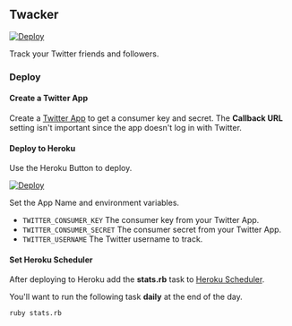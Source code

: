 ## Twacker

[![Deploy](https://www.herokucdn.com/deploy/button.svg)](https://heroku.com/deploy)

Track your Twitter friends and followers.

### Deploy

#### Create a Twitter App

Create a [Twitter App](https://apps.twitter.com/) to get a consumer key and
secret. The **Callback URL** setting isn't important since the app doesn't
log in with Twitter.

#### Deploy to Heroku

Use the Heroku Button to deploy.

[![Deploy](https://www.herokucdn.com/deploy/button.svg)](https://heroku.com/deploy)

Set the App Name and environment variables.

* `TWITTER_CONSUMER_KEY` The consumer key from your Twitter App.
* `TWITTER_CONSUMER_SECRET` The consumer secret from your Twitter App.
* `TWITTER_USERNAME` The Twitter username to track.

#### Set Heroku Scheduler

After deploying to Heroku add the **stats.rb** task to
[Heroku Scheduler](https://devcenter.heroku.com/articles/scheduler#scheduling-jobs).

You'll want to run the following task **daily** at the end of the day.

```
ruby stats.rb
```
